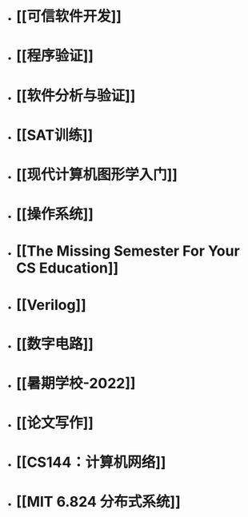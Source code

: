 - # [[可信软件开发]]
- # [[程序验证]]
- # [[软件分析与验证]]
- # [[SAT训练]]
- # [[现代计算机图形学入门]]
- # [[操作系统]]
- # [[The Missing Semester For Your CS Education]]
- # [[Verilog]]
- # [[数字电路]]
- # [[暑期学校-2022]]
- # [[论文写作]]
- # [[CS144：计算机网络]]
- # [[MIT 6.824 分布式系统]]